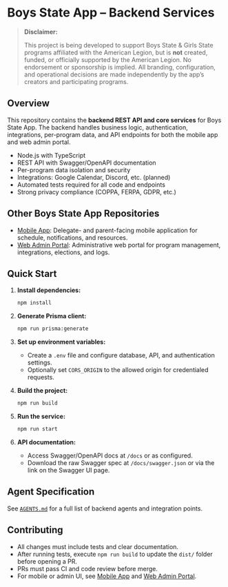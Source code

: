 # Boys State App – Backend Services

> **Disclaimer:**
>
> This project is being developed to support Boys State & Girls State programs affiliated with the American Legion, but is **not** created, funded, or officially supported by the American Legion. No endorsement or sponsorship is implied. All branding, configuration, and operational decisions are made independently by the app’s creators and participating programs.

## Overview

This repository contains the **backend REST API and core services** for Boys State App. The backend handles business logic, authentication, integrations, per-program data, and API endpoints for both the mobile app and web admin portal.

* Node.js with TypeScript
* REST API with Swagger/OpenAPI documentation
* Per-program data isolation and security
* Integrations: Google Calendar, Discord, etc. (planned)
* Automated tests required for all code and endpoints
* Strong privacy compliance (COPPA, FERPA, GDPR, etc.)

## Other Boys State App Repositories

* [Mobile App](https://github.com/BoysStateApp/mobile): Delegate- and parent-facing mobile application for schedule, notifications, and resources.
* [Web Admin Portal](https://github.com/BoysStateApp/admin-portal): Administrative web portal for program management, integrations, elections, and logs.

## Quick Start

1. **Install dependencies:**

   ```bash
   npm install
   ```
2. **Generate Prisma client:**

   ```bash
   npm run prisma:generate
   ```
3. **Set up environment variables:**

   * Create a `.env` file and configure database, API, and authentication settings.
   * Optionally set `CORS_ORIGIN` to the allowed origin for credentialed requests.
4. **Build the project:**

   ```bash
   npm run build
   ```
5. **Run the service:**

   ```bash
   npm run start
   ```
6. **API documentation:**

   * Access Swagger/OpenAPI docs at `/docs` or as configured.
   * Download the raw Swagger spec at `/docs/swagger.json` or via the link on the Swagger UI page.

## Agent Specification

See [`AGENTS.md`](./AGENTS.md) for a full list of backend agents and integration points.

## Contributing

* All changes must include tests and clear documentation.
* After running tests, execute `npm run build` to update the `dist/` folder before opening a PR.
* PRs must pass CI and code review before merge.
* For mobile or admin UI, see [Mobile App](https://github.com/BoysStateApp/mobile) and [Web Admin Portal](https://github.com/BoysStateApp/admin-portal).
